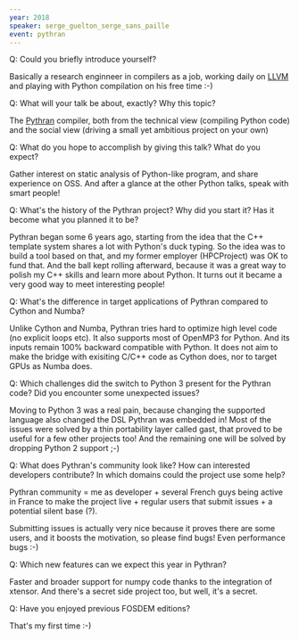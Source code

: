```yaml
---
year: 2018
speaker: serge_guelton_serge_sans_paille 
event: pythran
---
```


Q: Could you briefly introduce yourself?

Basically a research enginneer in compilers as a job, working daily on [LLVM](https://llvm.org/) and playing with Python compilation on his free time :-)

Q: What will your talk be about, exactly? Why this topic?

The [Pythran](https://pythran.readthedocs.io/en/latest/) compiler, both from the technical view (compiling Python code) and the social view (driving a small yet ambitious project on your own)

Q: What do you hope to accomplish by giving this talk? What do you expect?

Gather interest on static analysis of Python-like program, and share experience on OSS. And after a glance at the other Python talks, speak with smart people!

Q: What's the history of the Pythran project? Why did you start it? Has it become what you planned it to be?

Pythran began some 6 years ago, starting from the idea that the C++ template system shares a lot with Python's duck typing. So the idea was to build a tool based on that, and my former employer (HPCProject) was OK to fund that. And the ball kept rolling afterward, because it was a great way to polish my C++ skills and learn more about Python. It turns out it became a very good way to meet interesting people!

Q: What's the difference in target applications of Pythran compared to Cython and Numba?

Unlike Cython and Numba, Pythran tries hard to optimize high level code (no explicit loops etc). It also supports most of OpenMP3 for Python. And its inputs remain 100% backward compatible with Python. It does not aim to make the bridge with exisiting C/C++ code as Cython does, nor to target GPUs as Numba does.

Q: Which challenges did the switch to Python 3 present for the Pythran code? Did you encounter some unexpected issues?

Moving to Python 3 was a real pain, because changing the supported language also changed the DSL Pythran was embedded in! Most of the issues were solved by a thin portability layer called gast, that proved to be useful for a few other projects too! And the remaining one will be solved by dropping Python 2 support  ;-)

Q: What does Pythran's community look like? How can interested developers contribute? In which domains could the project use some help?

Pythran community = me as developer + several French guys being active in France to make the project live + regular users that submit issues + a potential silent base (?).

Submitting issues is actually very nice because it proves there are some users, and it boosts the motivation, so please find bugs! Even performance bugs :-)

Q: Which new features can we expect this year in Pythran?

Faster and broader support for numpy code thanks to the integration of xtensor. And there's a secret side project too, but well, it's a secret.

Q: Have you enjoyed previous FOSDEM editions?

That's my first time :-)
